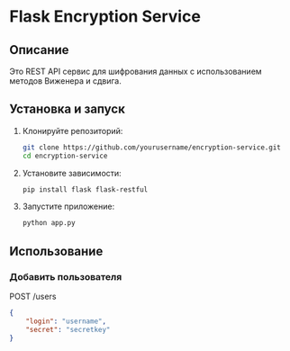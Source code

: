 # Flask Encryption Service

## Описание

Это REST API сервис для шифрования данных с использованием методов Виженера и сдвига.

## Установка и запуск

1. Клонируйте репозиторий:
    ```bash
    git clone https://github.com/yourusername/encryption-service.git
    cd encryption-service
    ```

2. Установите зависимости:
    ```bash
    pip install flask flask-restful
    ```

3. Запустите приложение:
    ```bash
    python app.py
    ```

## Использование

### Добавить пользователя

POST /users

```json
{
    "login": "username",
    "secret": "secretkey"
}